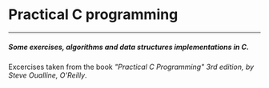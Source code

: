 # Practical C programming
----

##### Some exercises, algorithms and data structures implementations in C.

Excercises taken from the book *"Practical C Programming" 3rd edition, by Steve Oualline, O'Reilly*.

